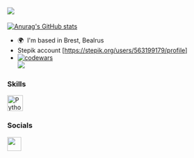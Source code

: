 ![](https://user-images.githubusercontent.com/18350557/176309783-0785949b-9127-417c-8b55-ab5a4333674e.gif)
============================================================================================================================
[![Anurag's GitHub stats](https://github-readme-stats.vercel.app/api?username=MarkOsovets)](https://github.com/MarkOsovets)
* 🌍  I'm based in Brest, Bealrus
* Stepik account [https://stepik.org/users/563199179/profile]
* [![codewars](https://www.codewars.com/users/Osovets/badges/large)](https://www.codewars.com/users/Mark%20Osovets)  
  ![](https://komarev.com/ghpvc/?username=MarkOsovets)

### Skills


<p align="left">
<a href="https://www.python.org/" target="_blank" rel="noreferrer"><img src="https://raw.githubusercontent.com/danielcranney/readme-generator/main/public/icons/skills/python-colored.svg" width="36" height="36" alt="Python" /></a>
</p>


### Socials

<p align="left"> <a href="https://www.github.com/MarkOsovets" target="_blank" rel="noreferrer"> <picture> <source media="(prefers-color-scheme: dark)" srcset="https://raw.githubusercontent.com/danielcranney/readme-generator/main/public/icons/socials/github-dark.svg" /> <source media="(prefers-color-scheme: light)" srcset="https://raw.githubusercontent.com/danielcranney/readme-generator/main/public/icons/socials/github.svg" /> <img src="https://raw.githubusercontent.com/danielcranney/readme-generator/main/public/icons/socials/github.svg" width="32" height="32" /> </picture> </a></p>
